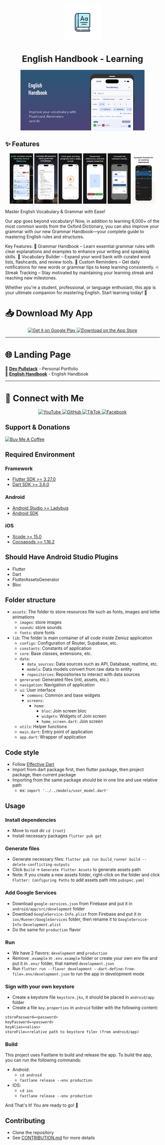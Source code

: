 <p align="center">
  <img src="images/icon.png" alt="App Icon" width="120">
</p>


<h1 align="center">English Handbook - Learning</h1>

<p align="center">
  <img src="images/featureGraphic.png" alt="Feature Graphic" width="80%">
</p>

## ✨ Features

<p align="center">
  <img src="images/1_en-US.png" alt="Feature 1" width="15%">
  <img src="images/2_en-US.png" alt="Feature 2" width="15%">
  <img src="images/3_en-US.png" alt="Feature 3" width="15%">
  <img src="images/4_en-US.png" alt="Feature 4" width="15%">
  <img src="images/5_en-US.png" alt="Feature 5" width="15%">
  <img src="images/6_en-US.png" alt="Feature 6" width="15%">
</p>

Master English Vocabulary & Grammar with Ease!

Our app goes beyond vocabulary! Now, in addition to learning 6,000+ of the most common words from the Oxford Dictionary, you can also improve your grammar with our new Grammar Handbook—your complete guide to mastering English rules and structures.

Key Features:
📖 Grammar Handbook – Learn essential grammar rules with clear explanations and examples to enhance your writing and speaking skills.
📝 Vocabulary Builder – Expand your word bank with curated word lists, flashcards, and review tools.
🔔 Custom Reminders – Get daily notifications for new words or grammar tips to keep learning consistently.
🔥 Streak Tracking – Stay motivated by maintaining your learning streak and reaching new milestones.

Whether you're a student, professional, or language enthusiast, this app is your ultimate companion for mastering English. Start learning today! 🚀

# 📥 Download My App

<p align="center">
  <a href="https://play.google.com/store/apps/details?id=com.alexcao.grammar_polisher">
    <img src="https://upload.wikimedia.org/wikipedia/commons/7/78/Google_Play_Store_badge_EN.svg" height="60" alt="Get it on Google Play">
  </a>
  <a href="https://apps.apple.com/us/app/english-handbook-learning/id6741855072">
    <img src="https://developer.apple.com/assets/elements/badges/download-on-the-app-store.svg" height="60" alt="Download on the App Store">
  </a>
</p>

---

# 🌐 Landing Page

🔹 [**Dev Pullstack**](https://pullstack.id.vn/) - Personal Portfolio  
🔹 [**English Handbook**](https://pullstack.id.vn/pages/english_handbook/) - English Handbook

---

# 🤝 Connect with Me

<p align="center">
  <a href="https://www.youtube.com/@dev.pullstack">
    <img src="https://img.shields.io/badge/YouTube-FF0000?logo=youtube&logoColor=white" height="30" alt="YouTube">
  </a>
  <a href="https://github.com/alexcao194">
    <img src="https://img.shields.io/badge/GitHub-000?logo=github&logoColor=white" height="30" alt="GitHub">
  </a>
  <a href="https://www.tiktok.com/@dev.pullstack">
    <img src="https://img.shields.io/badge/TikTok-000000?logo=tiktok&logoColor=white" height="30" alt="TikTok">
  </a>
  <a href="https://facebook.com/alexcao194">
    <img src="https://img.shields.io/badge/Facebook-1877F2?logo=facebook&logoColor=white" height="30" alt="Facebook">
  </a>
</p>


## Support & Donations

<a href="https://www.buymeacoffee.com/jKBSanOvvw" target="_blank"><img src="https://cdn.buymeacoffee.com/buttons/v2/default-blue.png" alt="Buy Me A Coffee" style="height: 45px !important;width: 150px !important;" ></a>

## Required Environment

### Framework
- [Flutter SDK >= 3.27.0](https://flutter.dev/docs/get-started/install)
- [Dart SDK >= 3.6.0](https://dart.dev/get-dart)

### Android
- [Android Studio >= Ladybug](https://developer.android.com/studio)
- [Android SDK](https://developer.android.com/studio)

### iOS
- [Xcode >= 15.0](https://developer.apple.com/xcode/)
- [Cocoapods >= 1.16.2](https://cocoapods.org)

## Should Have Android Studio Plugins
- Flutter
- Dart
- FlutterAssetsGenerator
- Bloc

## Folder structure
- `assets`: The folder to store resources file such as fonts, images and lottie animations
    - `images`: store images
    - `sounds`: store sounds
    - `fonts`: store fonts
- `lib`: The folder is main container of all code inside Zeniuz application
    - `configs`: Configuration of Router, Supabase, etc.
    - `constants`: Constants of application
    - `core`: Base classes, extensions, etc.
    - `data`:
        - `data_sources`: Data sources such as API, Database, realtime, etc.
        - `models`: Data models convert from raw data to entity
        - `repositories`: Repositories to interact with data sources
    - `gererared`: Generated files (intl, assets, etc.)
    - `navigation`: Navigation of application
    - `ui`: User interface
        - `commons`: Common and base widgets
        - `screens`:
            - `home`:
                - `bloc`: Join screen bloc
                - `widgets`: Widgets of Join screen
                - `home_screen.dart`: Join screen
    - `utils`: Helper functions
    - `main.dart`: Entry point of application
    - `app.dart`: Wrapper of application

## Code style
- Follow [Effective Dart](https://dart.dev/guides/language/effective-dart/style)
- Import from dart package first, then flutter package, then project package, then current package
- Importing from the same package should be in one line and use relative path
    - ex: `import '../../models/user_model.dart'`

## Usage

### Install dependencies
- Move to root dir `cd {root}`
- Install necessary packages `flutter pub get`

### Generate files
- Generate necessary files: `flutter pub run build_runner build --delete-conflicting-outputs`
- Click `Build` -> `Generate Flutter Assets` to generate assets path
- Note: If you create a new assets folder, right-click on the folder and click `Flutter: Configuring Paths` to add assets path into `pubspec.yaml`

### Add Google Services
- Download `google-services.json` from Firebase and put it in `android/app/src/development` folder
- Download `GoogleService-Info.plist` from Firebase and put it in `ios/Runner/GoogleServices` folder, then rename it to `GoogleService-Info-Development.plist`
- Do the same for `production` flavor

### Run
- We have 2 flavors: `development` and `production`
- Remove `.example` in `.env.example` folder or create your own env file and put it in `.env/` folder, that named `development.json`
- Run `flutter run --flavor development --dart-define-from-file=.env/development.json` to run the app in development mode

### Sign with your own keystore
- Create a keystore file `keystore.jks`, it should be placed in `android/app` folder
- Create a file `key.properties` in `android` folder with the following content:

```
storePassword=<password>
keyPassword=<password>
keyAlias=<alias>
storeFile=<relative path to keystore file> (from android/app)
```

### Build
This project uses Fastlane to build and release the app. To build the app, you can run the following commands:
- Android:
    - `cd android`
    - `fastlane release --env production`
- IOS:
    - `cd ios`
    - `fastlane release --env production`

And That's it! You are ready to go! 🚀

## Contributing
- Clone the repository
- See [CONTRIBUTION.md](CONTRIBUTION.md) for more details


